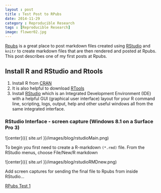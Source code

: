 ```yaml
---
layout : post
title : Test Post to RPubs
date: 2014-11-29
category : Reproducible Research
tags : [Reproducible Research]
image: flower02.jpg
---
```


[Rpubs](http://rpubs.com) is a great place to post markdown files created using [RStudio](http://www.rstudio.com) and `knitr` to create markdown files that are then rendered and posted at Rpubs. This post describes one of my first posts at Rpubs.

<!--more-->

## Install R and RStudio and Rtools

1. Install R from [CRAN](http://cran.r-project.org/)
2. It is also helpful to download [RTools](http://cran.r-project.org/bin/windows/Rtools/)
3. Install [RStudio](http://www.rstudio.com/) which is an Integrated Development Environment (IDE) with a helpful GUI (graphical user interface) layout for your R command line, scripting,  logs, output, help and other useful windows all from the same integrated interface.

### RStudio Interface - screen capture (Windows 8.1 on a Surface Pro 3)

![center]({{ site.url }}/images/blog/rstudioMain.png)

To begin you first need to create a R-markdown `(*.rmd)` file. From the RStudio menus, choose File/New/R markdown

![center]({{ site.url }}/images/blog/rstudioRMDnew.png)

Add screen captures for sending the final file to Rpubs from inside RStudio...

[RPubs Test 1](http://rpubs.com/melindahiggins2000/rpubstest1)   

